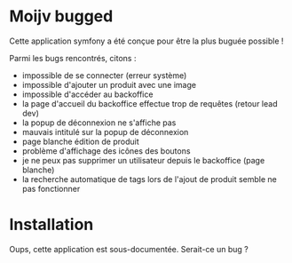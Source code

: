 
# Moijv bugged

Cette application symfony a été conçue pour être la plus buguée possible !

Parmi les bugs rencontrés, citons :

-   impossible de se connecter (erreur système)
-   impossible d'ajouter un produit avec une image
-   impossible d'accéder au backoffice
-   la page d'accueil du backoffice effectue trop de requêtes (retour lead dev)
-   la popup de déconnexion ne s'affiche pas
-   mauvais intitulé sur la popup de déconnexion
-   page blanche édition de produit
-   problème d'affichage des icônes des boutons
-   je ne peux pas supprimer un utilisateur depuis le backoffice (page blanche)
-   la recherche automatique de tags lors de l'ajout de produit semble ne pas fonctionner

# Installation

Oups, cette application est sous-documentée. Serait-ce un bug ?
